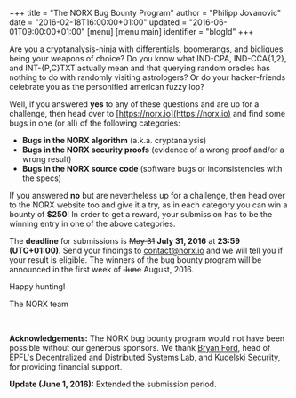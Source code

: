 +++
title = "The NORX Bug Bounty Program"
author = "Philipp Jovanovic"
date = "2016-02-18T16:00:00+01:00"
updated = "2016-06-01T09:00:00+01:00"
[menu]
[menu.main]
    identifier = "blogId"
+++


Are you a cryptanalysis-ninja with differentials, boomerangs, and bicliques
being your weapons of choice? Do you know what IND-CPA, IND-CCA{1,2}, and
INT-{P,C}TXT actually mean and that querying random oracles has nothing to do
with randomly visiting astrologers? Or do your hacker-friends celebrate you as
the personified american fuzzy lop?

Well, if you answered **yes** to any of these questions and are up for a
challenge, then head over to [https://norx.io](https://norx.io) and find some
bugs in one (or all) of the following categories:

- **Bugs in the NORX algorithm** (a.k.a. cryptanalysis)
- **Bugs in the NORX security proofs** (evidence of a wrong proof and/or a wrong result)
- **Bugs in the NORX source code** (software bugs or inconsistencies with the specs)

If you answered **no** but are nevertheless up for a challenge, then head over to the NORX
website too and give it a try, as in each category you can win a bounty of
**&#36;250**! In order to get a reward, your submission has to be the winning
entry in one of the above categories.

The **deadline** for submissions is <s>May 31</s> **July 31, 2016** at **23:59 (UTC+01:00)**.
Send your findings to [contact@norx.io](contact@norx.io) and we will tell you if
your result is eligible. The winners of the bug bounty program will be announced
in the first week of <s>June</s> August, 2016.

Happy hunting!

The NORX team

<br>

**Acknowledgements:** The NORX bug bounty program would not have been possible without
our generous sponsors. We thank [Bryan Ford](http://search.epfl.ch/ubrowse.action?acro=DEDIS), 
head of EPFL's Decentralized and Distributed Systems Lab,
and [Kudelski Security](https://www.kudelskisecurity.com/), for providing financial support.


**Update (June 1, 2016):** Extended the submission period.
